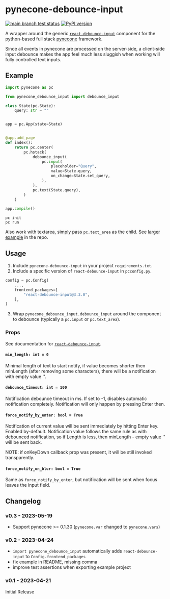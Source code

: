 # pynecone-debounce-input

[![main branch test status](https://github.com/trivial-intelligence/pynecone-debounce-input/actions/workflows/test.yml/badge.svg?branch=main)](https://github.com/trivial-intelligence/pynecone-debounce-input/actions/workflows/test.yml?query=branch%3Amain)
[![PyPI version](https://badge.fury.io/py/pynecone-debounce-input.svg)](https://pypi.org/project/pynecone-debounce-input)

A wrapper around the generic [`react-debounce-input`](https://www.npmjs.com/package/react-debounce-input) component for the
python-based full stack [pynecone](https://pynecone.io) framework.

Since all events in pynecone are processed on the server-side, a client-side input debounce makes the app feel much less
sluggish when working will fully controlled text inputs.

## Example

```python
import pynecone as pc

from pynecone_debounce_input import debounce_input

class State(pc.State):
    query: str = ""


app = pc.App(state=State)


@app.add_page
def index():
    return pc.center(
        pc.hstack(
            debounce_input(
                pc.input(
                    placeholder="Query",
                    value=State.query,
                    on_change=State.set_query,
                ),
            ),
            pc.text(State.query),
        )
    )

app.compile()
```

```console
pc init
pc run
```

Also work with textarea, simply pass `pc.text_area` as the child. See [larger example](./example) in the repo.

## Usage

1. Include `pynecone-debounce-input` in your project `requirements.txt`.
2. Include a specific version of `react-debounce-input` in `pcconfig.py`.

```python
config = pc.Config(
    ...,
    frontend_packages=[
        "react-debounce-input@3.3.0",
    ],
)
```

3. Wrap `pynecone_debounce_input.debounce_input` around the component
   to debounce (typically a `pc.input` or `pc.text_area`).

### Props

See documentation for [`react-debounce-input`](https://www.npmjs.com/package/react-debounce-input).

#### `min_length: int = 0`

Minimal length of text to start notify, if value becomes shorter then minLength (after removing some characters), there will be a notification with empty value ''.

#### `debounce_timeout: int = 100`

Notification debounce timeout in ms. If set to -1, disables automatic notification completely. Notification will only happen by pressing Enter then.

#### `force_notify_by_enter: bool = True`

Notification of current value will be sent immediately by hitting Enter key. Enabled by-default. Notification value follows the same rule as with debounced notification, so if Length is less, then minLength - empty value '' will be sent back.

NOTE: if onKeyDown callback prop was present, it will be still invoked transparently.

#### `force_notify_on_blur: bool = True`

Same as `force_notify_by_enter`, but notification will be sent when focus leaves the input field.

## Changelog

### v0.3 - 2023-05-19

* Support pynecone >= 0.1.30 (`pynecone.var` changed to `pynecone.vars`)

### v0.2 - 2023-04-24

* `import pynecone_debounce_input` automatically adds `react-debounce-input` to `Config.frontend_packages`
* fix example in README, missing comma
* improve test assertions when exporting example project

### v0.1 - 2023-04-21

Initial Release
